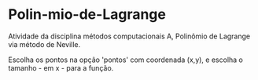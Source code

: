 # Polin-mio-de-Lagrange
Atividade da disciplina métodos computacionais A,
Polinômio de Lagrange via método de Neville.

Escolha os pontos na opção 'pontos' com coordenada (x,y), e escolha o tamanho - em x - para a função.
